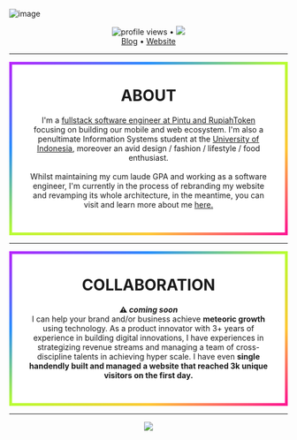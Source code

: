 ![image](https://jofil-web.s3.amazonaws.com/images/og.png)

<p align="center">
  <img src="https://gpvc.arturio.dev/jonathanfilbert" alt="profile views"> •  
  <a href="https://twitter.com/intent/follow?screen_name=jonathanfilbert&tw_p=followbutton"><img src="https://img.shields.io/twitter/follow/jonathanfilbert?label=%40jonatthanfilbert&style=social"></a>
  <br>
  <a href="https://blog.jofil.tech">Blog</a> •
  <a href="https://jofil.tech">Website</a>
</p>

---

<div align="center" style="   background-color: white;
  border: 5px solid transparent;
  border-image: linear-gradient(to bottom right, #b827fc 0%, #2c90fc 25%, #b8fd33 50%, #fec837 75%, #fd1892 100%);
  border-image-slice: 1; padding-bottom:3em; padding-left: 2em; padding-right:2em;">
<h1>ABOUT</h1>
I'm a <a href="https://pintu.co.id/" >fullstack software engineer at Pintu and RupiahToken</a> focusing on building our mobile and web ecosystem. I'm also a penultimate Information Systems student at the <a href="https://www.ui.ac.id/">University of Indonesia</a>, moreover an avid design / fashion / lifestyle / food enthusiast. <br><br> Whilst maintaining my cum laude GPA and working as a software engineer, I'm currently in the process of rebranding my website and revamping its whole architecture, in the meantime, you can visit and learn more about me <a href="(https://jofil.tech/">here.</a>
</div>

---

<div align="center" style="   background-color: white;
  border: 5px solid transparent;
  border-image: linear-gradient(to bottom right, #b827fc 0%, #2c90fc 25%, #b8fd33 50%, #fec837 75%, #fd1892 100%);
  border-image-slice: 1; padding-bottom:3em; padding-left: 2em; padding-right:2em;">
<h1>COLLABORATION</h1>
<b>⚠️<i> coming soon</i></b>
<div>I can help your brand and/or business achieve <b>meteoric growth</b> using technology. As a product innovator with 3+ years of experience in building digital innovations, I have experiences in strategizing revenue streams and managing a team of cross-discipline talents in achieving hyper scale. I have even <b>single handendly built and managed a website that reached 3k unique visitors on the first day.</b>  </div>
</div>

---
<p align="center" >
<img src="https://github-readme-stats.vercel.app/api?username=jonathanfilbert&show_icons=true&count_private=true" style="text-align:center" />
</p>
